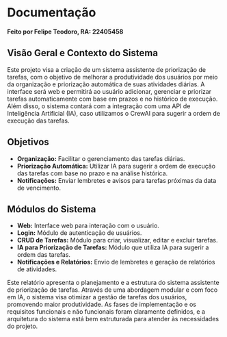# Documentação

**Feito por Felipe Teodoro, RA: 22405458**

## Visão Geral e Contexto do Sistema
Este projeto visa a criação de um sistema assistente de priorização de tarefas, com o objetivo de melhorar a produtividade dos usuários por meio da organização e priorização automática de suas atividades diárias. A interface será web e permitirá ao usuário adicionar, gerenciar e priorizar tarefas automaticamente com base em prazos e no histórico de execução. Além disso, o sistema contará com a integração com uma API de Inteligência Artificial (IA), caso utilizamos o CrewAI para sugerir a ordem de execução das tarefas.

## Objetivos
- **Organização:** Facilitar o gerenciamento das tarefas diárias.
- **Priorização Automática:** Utilizar IA para sugerir a ordem de execução das tarefas com base no prazo e na análise histórica.
- **Notificações:** Enviar lembretes e avisos para tarefas próximas da data de vencimento.

## Módulos do Sistema
- **Web:** Interface web para interação com o usuário.
- **Login:** Módulo de autenticação de usuários.
- **CRUD de Tarefas:** Módulo para criar, visualizar, editar e excluir tarefas.
- **IA para Priorização de Tarefas:** Módulo que utiliza IA para sugerir a ordem das tarefas.
- **Notificações e Relatórios:** Envio de lembretes e geração de relatórios de atividades.

Este relatório apresenta o planejamento e a estrutura do sistema assistente de priorização de tarefas. Através de uma abordagem modular e com foco em IA, o sistema visa otimizar a gestão de tarefas dos usuários, promovendo maior produtividade. As fases de implementação e os requisitos funcionais e não funcionais foram claramente definidos, e a arquitetura do sistema está bem estruturada para atender às necessidades do projeto.

